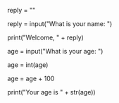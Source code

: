 reply = ""

reply = input("What is your name: ")

print("Welcome, " + reply)

age = input("What is your age: ")

age = int(age)

age =  age + 100

print("Your age is " + str(age))
